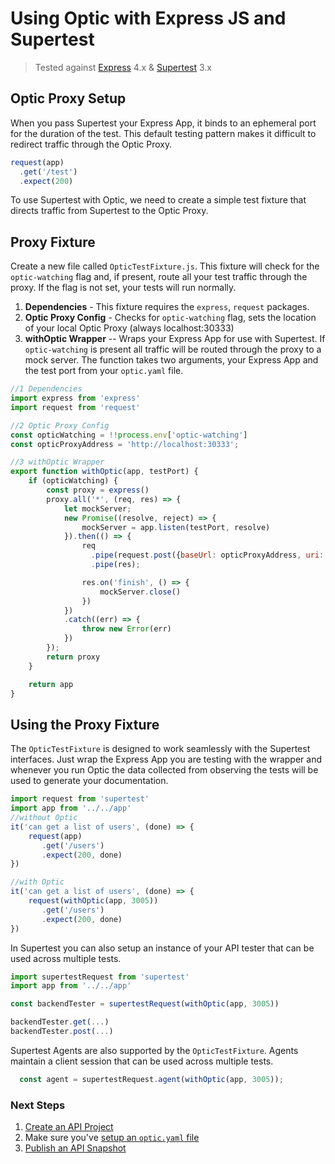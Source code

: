 # Using Optic with Express JS and Supertest
> Tested against [Express](https://expressjs.com/) 4.x & [Supertest](https://github.com/visionmedia/supertest#readme) 3.x

## Optic Proxy Setup
When you pass Supertest your Express App, it binds to an ephemeral port for the duration of the test. This default testing pattern makes it difficult to redirect traffic through the Optic Proxy. 
```javascript
request(app)
  .get('/test')
  .expect(200)
```

To use Supertest with Optic, we need to create a simple test fixture that directs traffic from Supertest to the Optic Proxy. 

## Proxy Fixture
Create a new file called `OpticTestFixture.js`. This fixture will check for the `optic-watching` flag and, if present, route all your test traffic through the proxy. If the flag is not set, your tests will run normally.

1. **Dependencies** - This fixture requires the `express`, `request` packages.
2. **Optic Proxy Config** - Checks for `optic-watching` flag, sets the location of your local Optic Proxy (always localhost:30333)
3. **withOptic Wrapper** -- Wraps your Express App for use with Supertest. If `optic-watching` is present all traffic will be routed through the proxy to a mock server. The function takes two arguments, your Express App and the test port from your `optic.yaml` file. 

```javascript
//1 Dependencies 
import express from 'express'
import request from 'request'

//2 Optic Proxy Config
const opticWatching = !!process.env['optic-watching']
const opticProxyAddress = 'http://localhost:30333';

//3 withOptic Wrapper
export function withOptic(app, testPort) {
	if (opticWatching) {
		const proxy = express()
		proxy.all('*', (req, res) => {
			let mockServer;
			new Promise((resolve, reject) => {
				mockServer = app.listen(testPort, resolve)
			}).then(() => {
				req
				  .pipe(request.post({baseUrl: opticProxyAddress, uri: req.url}))
				  .pipe(res);

				res.on('finish', () => {
					mockServer.close()
				})
			})
			.catch((err) => {
				throw new Error(err)
			})
		});
		return proxy
	}

	return app
}
```

## Using the Proxy Fixture
The `OpticTestFixture` is designed to work seamlessly with the Supertest interfaces. Just wrap the Express App you are testing with the wrapper and whenever you run Optic the data collected from observing the tests will be used to generate your documentation. 

```javascript
import request from 'supertest'
import app from '../../app'
//without Optic
it('can get a list of users', (done) => {
    request(app)
       .get('/users')
       .expect(200, done)  
})

//with Optic
it('can get a list of users', (done) => {
    request(withOptic(app, 3005))
       .get('/users')
       .expect(200, done)  
})
```

In Supertest you can also setup an instance of your API tester that can be used across multiple tests. 
```javascript
import supertestRequest from 'supertest'
import app from '../../app'

const backendTester = supertestRequest(withOptic(app, 3005))

backendTester.get(...)
backendTester.post(...)
``` 
  
Supertest Agents are also supported by the `OpticTestFixture`. Agents maintain a client session that can be used across multiple tests.  
```javascript
  const agent = supertestRequest.agent(withOptic(app, 3005));
```  

### Next Steps
1. [Create an API Project](setup/adding-apis.md)
2. Make sure you've [setup an `optic.yaml` file](setup/project-setup.md)
3. [Publish an API Snapshot](setup/publishing-snapshots.md)
